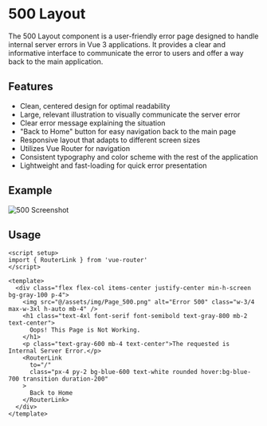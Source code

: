 # 500 Layout
The 500 Layout component is a user-friendly error page designed to handle internal server errors in Vue 3 applications. It provides a clear and informative interface to communicate the error to users and offer a way back to the main application.

## Features
- Clean, centered design for optimal readability
- Large, relevant illustration to visually communicate the server error
- Clear error message explaining the situation
- "Back to Home" button for easy navigation back to the main page
- Responsive layout that adapts to different screen sizes
- Utilizes Vue Router for navigation
- Consistent typography and color scheme with the rest of the application
- Lightweight and fast-loading for quick error presentation
## Example
![500 Screenshot](/images/page500.png)

## Usage
``` vue
<script setup>
import { RouterLink } from 'vue-router'
</script>

<template>
  <div class="flex flex-col items-center justify-center min-h-screen bg-gray-100 p-4">
    <img src="@/assets/img/Page_500.png" alt="Error 500" class="w-3/4 max-w-3xl h-auto mb-4" />
    <h1 class="text-4xl font-serif font-semibold text-gray-800 mb-2 text-center">
      Oops! This Page is Not Working.
    </h1>
    <p class="text-gray-600 mb-4 text-center">The requested is Internal Server Error.</p>
    <RouterLink
      to="/"
      class="px-4 py-2 bg-blue-600 text-white rounded hover:bg-blue-700 transition duration-200"
    >
      Back to Home
    </RouterLink>
  </div>
</template>

```